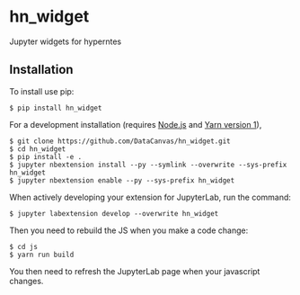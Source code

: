hn_widget
===============================

Jupyter widgets for hyperntes

Installation
------------

To install use pip:

    $ pip install hn_widget

For a development installation (requires [Node.js](https://nodejs.org) and [Yarn version 1](https://classic.yarnpkg.com/)),

    $ git clone https://github.com/DataCanvas/hn_widget.git
    $ cd hn_widget
    $ pip install -e .
    $ jupyter nbextension install --py --symlink --overwrite --sys-prefix hn_widget
    $ jupyter nbextension enable --py --sys-prefix hn_widget

When actively developing your extension for JupyterLab, run the command:

    $ jupyter labextension develop --overwrite hn_widget

Then you need to rebuild the JS when you make a code change:

    $ cd js
    $ yarn run build

You then need to refresh the JupyterLab page when your javascript changes.
